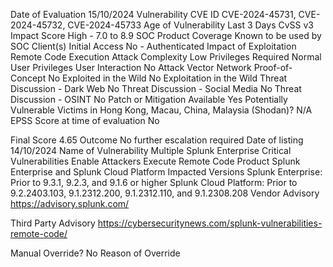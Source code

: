 Date of Evaluation	15/10/2024
Vulnerability CVE ID	CVE-2024-45731, CVE-2024-45732, CVE-2024-45733
Age of Vulnerability	Last 3 Days
CvSS v3 Impact Score	High - 7.0 to 8.9
SOC Product Coverage	Known to be used by SOC Client(s)
Initial Access	No - Authenticated
Impact of Exploitation	Remote Code Execution
Attack Complexity	Low
Privileges Required	Normal User Privileges
User Interaction	No
Attack Vector	Network
Proof-of-Concept	No
Exploited in the Wild	No Exploitation in the Wild
Threat Discussion - Dark Web	No
Threat Discussion - Social Media	No
Threat Discussion - OSINT	No
Patch or Mitigation Available	Yes
Potentially Vulnerable Victims in Hong Kong, Macau, China, Malaysia (Shodan)?	N/A
EPSS Score at time of evaluation	No
	
	
Final Score	4.65
Outcome	No further escalation required
Date of listing	14/10/2024
Name of Vulnerability	Multiple Splunk Enterprise Critical Vulnerabilities Enable Attackers Execute Remote Code
Product 	Splunk Enterprise and Splunk Cloud Platform
Impacted Versions	Splunk Enterprise: Prior to 9.3.1, 9.2.3, and 9.1.6 or higher
Splunk Cloud Platform: Prior to 9.2.2403.103, 9.1.2312.200, 9.1.2312.110, and 9.1.2308.208 
Vendor Advisory	https://advisory.splunk.com/

Third Party Advisory	https://cybersecuritynews.com/splunk-vulnerabilities-remote-code/

	
Manual Override?	No
Reason of Override	 

